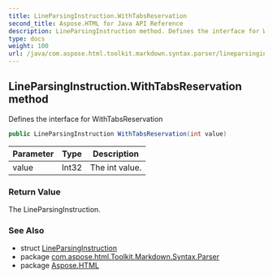 ```yaml
---
title: LineParsingInstruction.WithTabsReservation
second_title: Aspose.HTML for Java API Reference
description: LineParsingInstruction method. Defines the interface for WithTabsReservation
type: docs
weight: 100
url: /java/com.aspose.html.toolkit.markdown.syntax.parser/lineparsinginstruction/withtabsreservation/
---
```

## LineParsingInstruction.WithTabsReservation method

Defines the interface for WithTabsReservation

```java
public LineParsingInstruction WithTabsReservation(int value)
```

| Parameter | Type | Description |
| --- | --- | --- |
| value | Int32 | The int value. |

### Return Value

The LineParsingInstruction.

### See Also

* struct [LineParsingInstruction](../)
* package [com.aspose.html.Toolkit.Markdown.Syntax.Parser](../../lineparsinginstruction/)
* package [Aspose.HTML](../../../)
